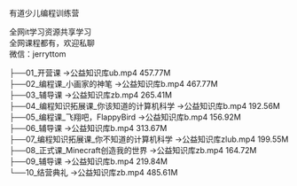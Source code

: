 有道少儿编程训练营

全网it学习资源共享学习<br>全网课程都有，欢迎私聊<br>微信：jerryttom<br>

├──01_开营课 →公益知识库ub.mp4 457.77M<br> ├──02_编程课_小画家的神笔 →公益知识库b.mp4 467.77M<br> ├──03_辅导课 →公益知识库zb.mp4 265.41M<br> ├──04_编程知识拓展课_你该知道的计算机科学 →公益知识库b.mp4 192.56M<br> ├──05_编程课_飞翔吧，FlappyBird →公益知识库b.mp4 156.92M<br> ├──06_辅导课 →公益知识库b.mp4 313.67M<br> ├──07_编程知识拓展课_你不知道的计算机科学 →公益知识库zlub.mp4 199.55M<br> ├──08_正式课_Minecraft创造我的世界 →公益知识库zb.mp4 164.72M<br> ├──09_辅导课 →公益知识库b.mp4 219.84M<br> └──10_结营典礼 →公益知识库zb.mp4 485.61M
